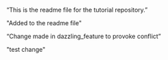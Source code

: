 “This is the readme file for the tutorial repository.”

"Added to the readme file" 

“Change made in dazzling_feature to provoke conflict”

"test change"

